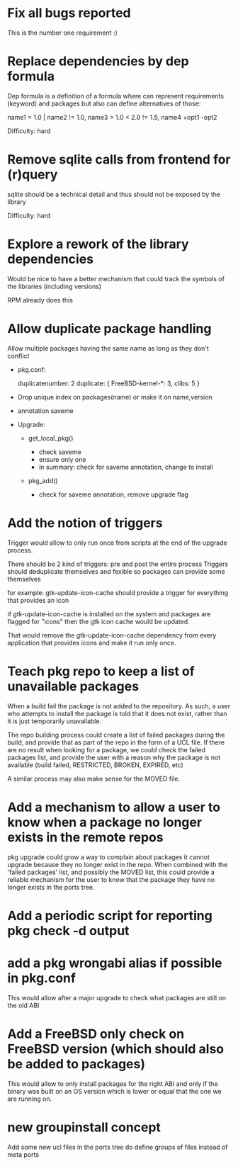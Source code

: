 # Fix all bugs reported

This is the number one requirement :)

# Replace dependencies by dep formula

Dep formula is a definition of a formula where can represent requirements
(keyword) and packages but also can define alternatives of those:

name1 = 1.0 | name2 != 1.0, name3 > 1.0 < 2.0 != 1.5, name4 +opt1 -opt2

Difficulty: hard

# Remove sqlite calls from frontend for (r)query

sqlite should be a technical detail and thus should not be exposed by the
library

Difficulty: hard

# Explore a rework of the library dependencies

Would be nice to have a better mechanism that could track the symbols of the
libraries (including versions)

RPM already does this

# Allow duplicate package handling

Allow multiple packages having the same name as long as they don't conflict

* pkg.conf:

  duplicatenumber: 2
  duplicate: { FreeBSD-kernel-*: 3, clibs: 5 }

* Drop unique index on packages(name) or make it on name,version
* annotation saveme
* Upgrade:

  * get_local_pkg()

    * check saveme
    *  ensure only one
    *  in summary: check for saveme annotation, change to install

  * pkg_add()

    * check for saveme annotation, remove upgrade flag

# Add the notion of triggers

Trigger would allow to only run once from scripts at the end of the upgrade
process.

There should be 2 kind of triggers: pre and post the entire process
Triggers should deduplicate themselves and fexible so packages can provide some themselves

for example:
gtk-update-icon-cache should provide a trigger for everything that provides an icon

if gtk-update-icon-cache is installed on the system and packages are flagged for
"icons" then the gtk icon cache would be updated.

That would remove the gtk-update-icon-cache dependency from every application
that provides icons and make it run only once.

# Teach pkg repo to keep a list of unavailable packages

When a build fail the package is not added to the repository. As such, a user who attempts to install the package is told that it does not exist, rather than it is just temporarily unavailable.

The repo building process could create a list of failed packages during the build, and provide that as part of the repo in the form of a UCL file. If there are no result when looking for a package, we could check the failed packages list, and provide the user with a reason why the package is not available (build failed, RESTRICTED, BROKEN, EXPIRED, etc)

A similar process may also make sense for the MOVED file.

# Add a mechanism to allow a user to know when a package no longer exists in the remote repos

pkg upgrade could grow a way to complain about packages it cannot upgrade because they no longer exist in the repo. When combined with the 'failed packages' list, and possibly the MOVED list, this could provide a reliable mechanism for the user to know that the package they have no longer exists in the ports tree.

# Add a periodic script for reporting pkg check -d output

# add a pkg wrongabi alias if possible in pkg.conf

This would allow after a major upgrade to check what packages are still on the old ABI

# Add a FreeBSD only check on FreeBSD version (which should also be added to packages)

This would allow to only install packages for the right ABI and only if the binary was built on an
OS version which is lower or equal that the one we are running on.

# new groupinstall concept

Add some new ucl files in the ports tree do define groups of files instead of meta ports
